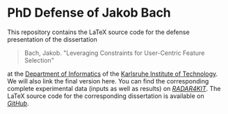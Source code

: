 # PhD Defense of Jakob Bach

This repository contains the LaTeX source code for the defense presentation of the dissertation

> Bach, Jakob. "Leveraging Constraints for User-Centric Feature Selection"

at the [Department of Informatics](https://www.informatik.kit.edu/english/index.php) of the [Karlsruhe Institute of Technology](https://www.kit.edu/english/).
We will also link the final version here.
You can find the corresponding complete experimental data (inputs as well as results) on [*RADAR4KIT*](https://doi.org/10.35097/4kjyeg0z2bxmr6eh).
The LaTeX source code for the corresponding dissertation is available on [*GitHub*](https://github.com/Jakob-Bach/PhD-Thesis).
